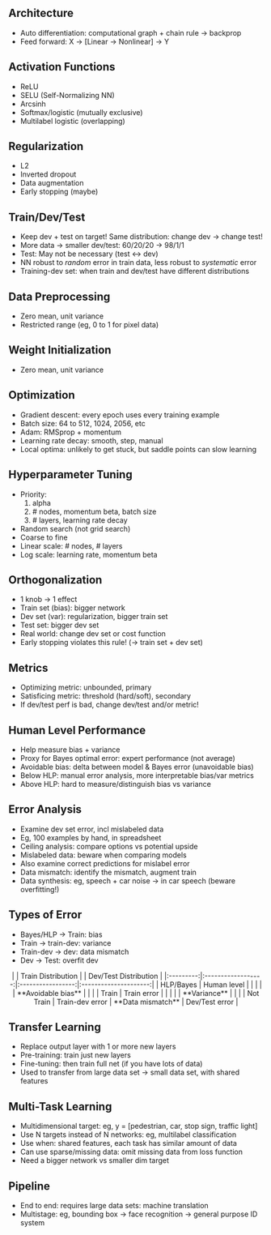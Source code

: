 ## Architecture
- Auto differentiation: computational graph + chain rule -> backprop
- Feed forward: X -> [Linear -> Nonlinear] -> Y


## Activation Functions
- ReLU
- SELU (Self-Normalizing NN)
- Arcsinh
- Softmax/logistic (mutually exclusive)
- Multilabel logistic (overlapping)


## Regularization
- L2
- Inverted dropout
- Data augmentation
- Early stopping (maybe)


## Train/Dev/Test
- Keep dev + test on target!  Same distribution: change dev -> change test!
- More data -> smaller dev/test: 60/20/20 -> 98/1/1
- Test: May not be necessary (test <-> dev)
- NN robust to *random* error in train data, less robust to *systematic* error
- Training-dev set: when train and dev/test have different distributions


## Data Preprocessing
- Zero mean, unit variance
- Restricted range (eg, 0 to 1 for pixel data)


## Weight Initialization
- Zero mean, unit variance


## Optimization
- Gradient descent: every epoch uses every training example
- Batch size: 64 to 512, 1024, 2056, etc
- Adam: RMSprop + momentum
- Learning rate decay: smooth, step, manual
- Local optima: unlikely to get stuck, but saddle points can slow learning


## Hyperparameter Tuning
- Priority:
    1.  alpha
    2.  \# nodes, momentum beta, batch size
    3.  \# layers, learning rate decay
- Random search (not grid search)
- Coarse to fine
- Linear scale: # nodes, # layers
- Log scale: learning rate, momentum beta


## Orthogonalization
- 1 knob -> 1 effect
- Train set (bias): bigger network
- Dev set (var): regularization, bigger train set
- Test set: bigger dev set
- Real world: change dev set or cost function
- Early stopping violates this rule! (-> train set + dev set)


## Metrics
- Optimizing metric: unbounded, primary
- Satisficing metric: threshold (hard/soft), secondary
- If dev/test perf is bad, change dev/test and/or metric!


## Human Level Performance
- Help measure bias + variance
- Proxy for Bayes optimal error: expert performance (not average)
- Avoidable bias: delta between model & Bayes error (unavoidable bias)
- Below HLP: manual error analysis, more interpretable bias/var metrics
- Above HLP: hard to measure/distinguish bias vs variance


## Error Analysis
- Examine dev set error, incl mislabeled data
- Eg, 100 examples by hand, in spreadsheet
- Ceiling analysis: compare options vs potential upside
- Mislabeled data: beware when comparing models
- Also examine correct predictions for mislabel error
- Data mismatch: identify the mismatch, augment train
- Data synthesis: eg, speech + car noise -> in car speech (beware overfitting!)


## Types of Error
- Bayes/HLP -> Train: bias
- Train -> train-dev: variance
- Train-dev -> dev: data mismatch
- Dev -> Test: overfit dev

<center>
|           | Train Distribution |                   | Dev/Test Distribution |
|:---------:|:------------------:|:-----------------:|:---------------------:|
| HLP/Bayes | Human level        |                   |                       |
|           | **Avoidable bias** |                   |                       |
| Train     | Train error        |                   |                       |
|           | **Variance**       |                   |                       |
| Not Train | Train-dev error    | **Data mismatch** | Dev/Test error        |
</center>


## Transfer Learning
- Replace output layer with 1 or more new layers
- Pre-training: train just new layers
- Fine-tuning: then train full net (if you have lots of data)
- Used to transfer from large data set -> small data set, with shared features


## Multi-Task Learning
- Multidimensional target: eg, y = [pedestrian, car, stop sign, traffic light]
- Use N targets instead of N networks: eg, multilabel classification
- Use when: shared features, each task has similar amount of data
- Can use sparse/missing data: omit missing data from loss function
- Need a bigger network vs smaller dim target


## Pipeline
- End to end: requires large data sets: machine translation
- Multistage: eg, bounding box -> face recognition -> general purpose ID system

